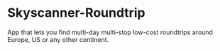 # Skyscanner-Roundtrip
App that lets you find multi-day multi-stop low-cost roundtrips around Europe, US or any other continent.
